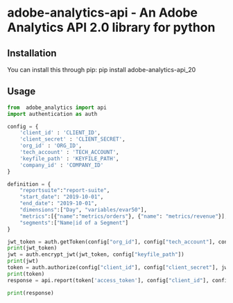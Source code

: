 adobe-analytics-api - An Adobe Analytics API 2.0 library for python
====================
Installation
------------
You can install this through pip: pip install adobe-analytics-api_20

Usage
------------
```python
from  adobe_analytics import api
import authentication as auth

config = {
    'client_id' : 'CLIENT_ID',
    'client_secret' : 'CLIENT_SECRET',
    'org_id' : 'ORG_ID',
    'tech_account' : 'TECH_ACCOUNT',
    'keyfile_path' : 'KEYFILE_PATH',
    'company_id' : 'COMPANY_ID'
}

definition = {
    "reportsuite":"report-suite",
    "start_date": "2019-10-01",
    "end_date": "2019-10-01",
    "dimensions":["Day", "variables/evar50"],
    "metrics":[{"name":"metrics/orders"}, {"name": "metrics/revenue"}],
    "segments":["Name|id of a Segment"]
}

jwt_token = auth.getToken(config["org_id"], config["tech_account"], config["client_id"], 3)
print(jwt_token)
jwt = auth.encrypt_jwt(jwt_token, config["keyfile_path"])
print(jwt)
token = auth.authorize(config["client_id"], config["client_secret"], jwt)
print(token)
response = api.report(token['access_token'], config["client_id"], config["company_id"], definition["reportsuite"], definition["dimensions"], definition["metrics"], definition["start_date"], definition["end_date"], segments = definition["segments"])

print(response)
```